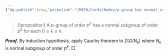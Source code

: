 ```yaml
---
{"dg-publish":true,"permalink":"/MATH/Cards/Nodes/p-group has normal subgroup of any prime power order/","dgPassFrontmatter":true}
---
```



> [!proposition]
> A $p$-group of order $p^n$ has a normal subgroup of order $p^k$ for each $0 \leq k \leq n$.

**_Proof._** 
By induction hypothesis, apply Cauchy theorem to $Z(G/N_k)$ where $N_k$ is normal subgroup of order $p^k$.
□
